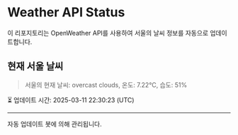 
# Weather API Status

이 리포지토리는 OpenWeather API를 사용하여 서울의 날씨 정보를 자동으로 업데이트합니다.

## 현재 서울 날씨
> 서울의 현재 날씨: overcast clouds, 온도: 7.22°C, 습도: 51%

⏳ 업데이트 시간: 2025-03-11 22:30:23 (UTC)

---
자동 업데이트 봇에 의해 관리됩니다.
